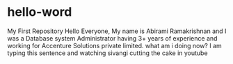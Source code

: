 # hello-word
My First Repository
Hello Everyone, 
My name is Abirami Ramakrishnan and I was a Database system Administrator having 3+ years of experience and working for Accenture Solutions private limited.
what am i doing now? I am typing this sentence and watching sivangi cutting the cake in youtube 
